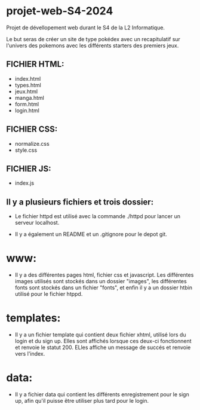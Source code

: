 # projet-web-S4-2024
Projet de dévellopement web durant le S4 de la L2 Informatique.

Le but seras de créer un site de type pokédex avec un recapitulatif sur l'univers des pokemons avec les différents starters des premiers jeux.

## FICHIER HTML:
- index.html
- types.html
- jeux.html
- manga.html
- form.html
- login.html


## FICHIER CSS:
- normalize.css
- style.css

## FICHIER JS:
- index.js

## Il y a plusieurs fichiers et trois dossier:

- Le fichier httpd est utilisé avec la commande ./httpd pour lancer un serveur localhost.

- Il y a également un README et un .gitignore pour le depot git.

# www:

- Il y a des différentes pages html, fichier css et javascript. Les différentes images utilisés sont stockés dans un dossier "images", les différentes fonts sont stockés dans un fichier "fonts", et enfin il y a un dossier htbin utilisé pour le fichier htppd.

# templates:

- Il y a un fichier template qui contient deux fichier xhtml, utilisé lors du login et du sign up. Elles sont affichés lorsque ces deux-ci fonctionnent et renvoie le statut 200. ELles affiche un message de succés et renvoie vers l'index.

# data:

- Il y a fichier data qui contient les différents enregistrement pour le sign up, afin qu'il puisse être utiliser plus tard pour le login.

